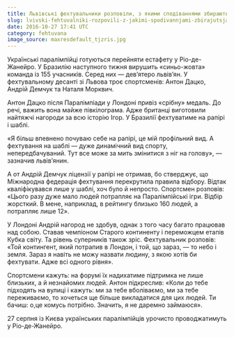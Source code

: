 ```yaml
---
title: Львівські фехтувальники розповіли, з якими сподіваннями збираються на Паралімпіаду
slug: lvivski-fehtuvalniki-rozpovili-z-jakimi-spodivannjami-zbirajutsja-na-paralimpiadu
date: 2016-10-27 17:41 UTC
category: fehtuvana
image_source: maxresdefault_tjzris.jpg
---
```


<p class="lead">Українські паралімпійці готуються перейняти естафету у Ріо-де-Жанейро. У Бразилію наступного тижня вирушить «синьо-жовта» команда із 155 учасників. Серед них — дев’ятеро львів’ян. У фехтувальному десанті зі Львова троє спортсменів: Антон Дацко, Андрій Демчук та Наталя Морквич.</p>

Антон Дацко після Паралімпіади у Лондоні привіз «срібну» медаль. До речі, важить вона майже півкілограма. Адже британці виготовили найтяжчі нагороди за всю історію Ігор. У Бразилії фехтуватиме на рапірі і шаблі.

«Я більш впевнено почуваю себе на рапірі, це мій профільний вид. А фехтування на шаблі — дуже динамічний вид спорту, непередбачуваний. Тут все може за мить змінитися з ніг на голову», ― зазначив львів’янин.

А от Андрій Демчук ліцензії у рапірі не отримав, бо стверджує, що Міжнародна федерація фехтування перекрутила правила відбору. Відтак кваліфікувався лише у шаблі, хоч було й непросто. Спортсмен розповів: «Цього разу дуже мало людей потрапляє на Паралімпійські ігри. Відбір жорсткий. В мене, наприклад, в рейтингу близько 160 людей, а потрапляє лише 12».

У Лондоні Андрій нагород не здобув, однак з того часу багато працював над собою. Ставав чемпіоном Старого континенту і переможцем етапів Кубка світу. Та рівень суперників також зріс. Фехтувальник розповів: «Той контингент, який потрапив в Лондон, і той, що зараз, — то небо і земля. Зараз я навіть не можу назвати людину, з якою хотів би фехтувати. Адже всі одного рівня».

Спортсмени кажуть: на форумі їх надихатиме підтримка не лише близьких, а й незнайомих людей. Антон підкреслив: «Коли до тебе підходять на вулиці і кажуть: ми за тебе вболіваємо, ми за тебе переживаємо, то хочеться ще більше викладатися для цих людей. Ти бачиш: о,це комусь потрібно. Значить, я не даремно займаюся».

27 серпня із Києва українських паралімпійців урочисто проводжатимуть у Ріо-де-Жанейро.
